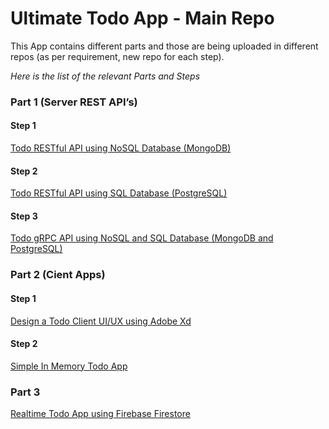 # Ultimate Todo App - Main Repo
This App contains different parts and those are being uploaded in different repos (as per requirement, new repo for each step).

*Here is the list of the relevant Parts and Steps*

### Part 1 (Server REST API’s)
#### Step 1
[Todo RESTful API using NoSQL Database (MongoDB)](https://github.com/abid-2362/ultimate-todo-app-part1-step1)

#### Step 2
[Todo RESTful API using SQL Database (PostgreSQL)](https://github.com/abid-2362/ultimate-todo-app-part1-step2)

#### Step 3
[Todo gRPC API using NoSQL and SQL Database (MongoDB and PostgreSQL)](https://github.com/abid-2362/grpc-mongodb-ultimate-todo-api)

### Part 2 (Cient Apps)
#### Step 1
[Design a Todo Client UI/UX using Adobe Xd](https://github.com/Rehman-Ali/TodoAdobeXD)

#### Step 2
[Simple In Memory Todo App](https://github.com/alinaeem1/todo_client_app_react_redux)


### Part 3
[Realtime Todo App using Firebase Firestore](https://github.com/malikumar001/todo-firebase-realtime)